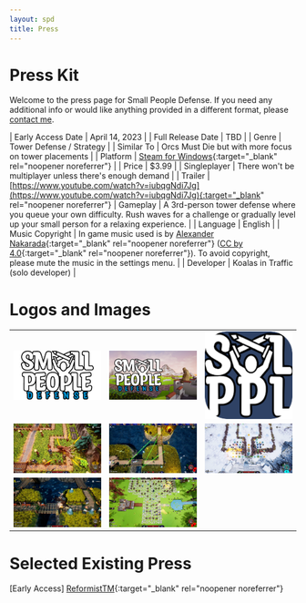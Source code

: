 ```yaml
---
layout: spd
title: Press
---
```


# Press Kit

Welcome to the press page for Small People Defense. If you need any additional info or would like anything provided in a different format, please [contact me](/spd/contact).

| Early Access Date | April 14, 2023 |
| Full Release Date | TBD |
| Genre | Tower Defense / Strategy |
| Similar To | Orcs Must Die but with more focus on tower placements |
| Platform | [Steam for Windows](https://store.steampowered.com/app/2239870/Small_People_Defense/){:target="_blank" rel="noopener noreferrer"} |
| Price | $3.99 |
| Singleplayer | There won't be multiplayer unless there's enough demand |
| Trailer | [https://www.youtube.com/watch?v=iubqgNdi7Jg](https://www.youtube.com/watch?v=iubqgNdi7Jg){:target="_blank" rel="noopener noreferrer"}
| Gameplay | A 3rd-person tower defense where you queue your own difficulty. Rush waves for a challenge or gradually level up your small person for a relaxing experience. |
| Language | English |
| Music Copyright | In game music used is by [Alexander Nakarada](https://www.serpentsoundstudios.com/){:target="_blank" rel="noopener noreferrer"} ([CC by 4.0](http://creativecommons.org/licenses/by/4.0/){:target="_blank" rel="noopener noreferrer"}). To avoid copyright, please mute the music in the settings menu. |
| Developer | Koalas in Traffic (solo developer) |

# Logos and Images
<table>
  <tr>
    <td><a href="/assets/images/spd/press-logo1.png" target="_blank" rel="noopener noreferrer"><img src="/assets/images/spd/press-logo1.png"></a></td>
    <td><a href="/assets/images/spd/press-logo2.png" target="_blank" rel="noopener noreferrer"><img src="/assets/images/spd/press-logo2.png"></a></td>
    <td><a href="/assets/images/spd/press-logo3.png" target="_blank" rel="noopener noreferrer"><img src="/assets/images/spd/press-logo3.png"></a></td>
  </tr>
  <tr>
    <td><a href="/assets/images/spd/press-gameplay1.png" target="_blank" rel="noopener noreferrer"><img src="/assets/images/spd/press-gameplay1.png"></a></td>
    <td><a href="/assets/images/spd/press-gameplay2.png" target="_blank" rel="noopener noreferrer"><img src="/assets/images/spd/press-gameplay2.png"></a></td>
    <td><a href="/assets/images/spd/press-gameplay3.png" target="_blank" rel="noopener noreferrer"><img src="/assets/images/spd/press-gameplay3.png"></a></td>
  </tr>
  <tr>
    <td><a href="/assets/images/spd/press-gameplay4.png" target="_blank" rel="noopener noreferrer"><img src="/assets/images/spd/press-gameplay4.png"></a></td>
    <td><a href="/assets/images/spd/press-gameplay5.png" target="_blank" rel="noopener noreferrer"><img src="/assets/images/spd/press-gameplay5.png"></a></td>
  </tr>
</table>

# Selected Existing Press
\[Early Access\] [ReformistTM](https://www.youtube.com/watch?v=RCqHg7mbXOA){:target="_blank" rel="noopener noreferrer"}
